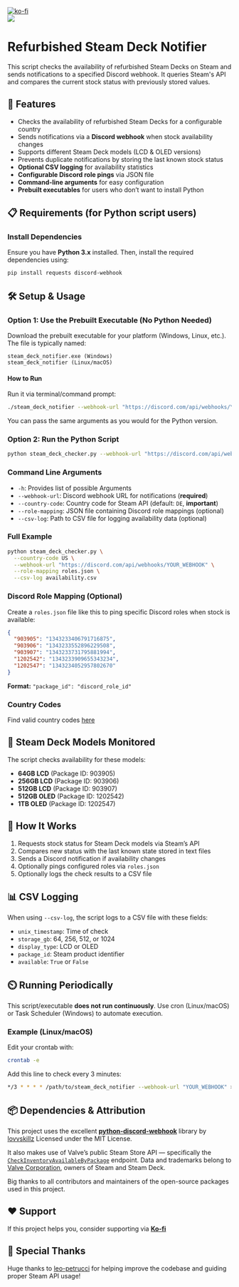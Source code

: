 [![ko-fi](https://ko-fi.com/img/githubbutton_sm.svg)](https://ko-fi.com/Y8Y41BZ8SM)<br>
[![](https://dcbadge.limes.pink/api/server/5gpFTMkvJn)](https://discord.gg/5gpFTMkvJn)

# Refurbished Steam Deck Notifier

This script checks the availability of refurbished Steam Decks on Steam and sends notifications to a specified Discord webhook. It queries Steam's API and compares the current stock status with previously stored values.

## 🚀 Features

* Checks the availability of refurbished Steam Decks for a configurable country
* Sends notifications via a **Discord webhook** when stock availability changes
* Supports different Steam Deck models (LCD & OLED versions)
* Prevents duplicate notifications by storing the last known stock status
* **Optional CSV logging** for availability statistics
* **Configurable Discord role pings** via JSON file
* **Command-line arguments** for easy configuration
* **Prebuilt executables** for users who don’t want to install Python

## 📋 Requirements (for Python script users)

### Install Dependencies

Ensure you have **Python 3.x** installed. Then, install the required dependencies using:

```bash
pip install requests discord-webhook
```

## 🛠 Setup & Usage

### Option 1: Use the Prebuilt Executable (No Python Needed)

Download the prebuilt executable for your platform (Windows, Linux, etc.). The file is typically named:

```
steam_deck_notifier.exe (Windows)
steam_deck_notifier (Linux/macOS)
```

#### How to Run

Run it via terminal/command prompt:

```bash
./steam_deck_notifier --webhook-url "https://discord.com/api/webhooks/YOUR_WEBHOOK"
```

You can pass the same arguments as you would for the Python version.

### Option 2: Run the Python Script

```bash
python steam_deck_checker.py --webhook-url "https://discord.com/api/webhooks/YOUR_WEBHOOK"
```

### Command Line Arguments

* `-h`: Provides list of possible Arguments
* `--webhook-url`: Discord webhook URL for notifications (**required**)
* `--country-code`: Country code for Steam API (default: `DE`, **important**)
* `--role-mapping`: JSON file containing Discord role mappings (optional)
* `--csv-log`: Path to CSV file for logging availability data (optional)

### Full Example

```bash
python steam_deck_checker.py \
  --country-code US \
  --webhook-url "https://discord.com/api/webhooks/YOUR_WEBHOOK" \
  --role-mapping roles.json \
  --csv-log availability.csv
```

### Discord Role Mapping (Optional)

Create a `roles.json` file like this to ping specific Discord roles when stock is available:

```json
{
  "903905": "1343233406791716875",
  "903906": "1343233552896229508",
  "903907": "1343233731795881994",
  "1202542": "1343233909655343234",
  "1202547": "1343234052957802670"
}
```

**Format:** `"package_id": "discord_role_id"`

### Country Codes

Find valid country codes [here](https://github.com/RudeySH/SteamCountries/blob/master/json/countries.json)

## 💪 Steam Deck Models Monitored

The script checks availability for these models:

* **64GB LCD** (Package ID: 903905)
* **256GB LCD** (Package ID: 903906)
* **512GB LCD** (Package ID: 903907)
* **512GB OLED** (Package ID: 1202542)
* **1TB OLED** (Package ID: 1202547)

## 🔧 How It Works

1. Requests stock status for Steam Deck models via Steam’s API
2. Compares new status with the last known state stored in text files
3. Sends a Discord notification if availability changes
4. Optionally pings configured roles via `roles.json`
5. Optionally logs the check results to a CSV file

## 📊 CSV Logging

When using `--csv-log`, the script logs to a CSV file with these fields:

* `unix_timestamp`: Time of check
* `storage_gb`: 64, 256, 512, or 1024
* `display_type`: LCD or OLED
* `package_id`: Steam product identifier
* `available`: `True` or `False`

## ⏲️ Running Periodically

This script/executable **does not run continuously**. Use cron (Linux/macOS) or Task Scheduler (Windows) to automate execution.

### Example (Linux/macOS)

Edit your crontab with:

```bash
crontab -e
```

Add this line to check every 3 minutes:

```bash
*/3 * * * * /path/to/steam_deck_notifier --webhook-url "YOUR_WEBHOOK" >> /path/to/logfile.log 2>&1
```

## 📦 Dependencies & Attribution

This project uses the excellent [**python-discord-webhook**](https://github.com/lovvskillz/python-discord-webhook) library by [lovvskillz](https://github.com/lovvskillz)
Licensed under the MIT License.

It also makes use of Valve’s public Steam Store API — specifically the  
[`CheckInventoryAvailableByPackage`](https://api.steampowered.com/IPhysicalGoodsService/CheckInventoryAvailableByPackage/v1?origin=https:%2F%2Fstore.steampowered.com) endpoint. Data and trademarks belong to [Valve Corporation](https://www.valvesoftware.com/), owners of Steam and Steam Deck.

Big thanks to all contributors and maintainers of the open-source packages used in this project.

## ❤️ Support

If this project helps you, consider supporting via [**Ko-fi**](https://ko-fi.com/Y8Y41BZ8SM)

## 🥇 Special Thanks

Huge thanks to [leo-petrucci](https://github.com/leo-petrucci) for helping improve the codebase and guiding proper Steam API usage!

